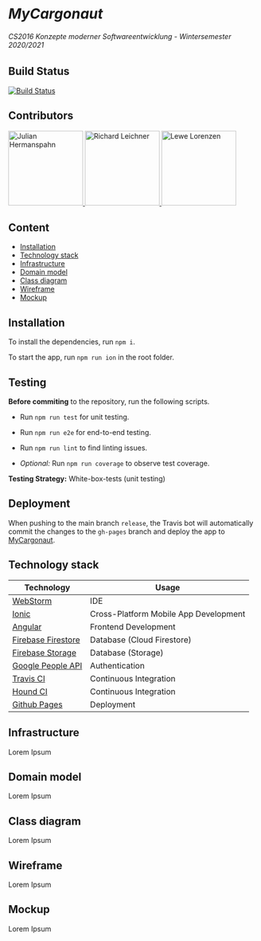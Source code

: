 # *MyCargonaut*
###### *CS2016 Konzepte moderner Softwareentwicklung - Wintersemester 2020/2021*

## Build Status
[![Build Status](https://travis-ci.com/spahno/MyCargonaut.svg?branch=release)](https://travis-ci.com/spahno/MyCargonaut)

## Contributors
<a href="https://github.com/spahno">
<img alt="Julian Hermanspahn" src="https://avatars2.githubusercontent.com/u/56961433?s=460&u=ac9733d7c9f2d064ee6ee34afd30256d660f4e47&v=4" width="150" height="150"/>
</a>

<a href="https://github.com/richierubel">
<img alt="Richard Leichner" src="https://avatars2.githubusercontent.com/u/46709532?s=460&v=4" width="150" height="150"/>
</a>

<a href="https://github.com/lewe98">
<img alt="Lewe Lorenzen" src="https://avatars3.githubusercontent.com/u/74314678?s=460&u=17e20f01c901e3f68c3df05021970dce194fa1d7&v=4" width="150" height="150"/>
</a>

## Content
* [Installation](#installation)
* [Technology stack](#technology-stack)
* [Infrastructure](#infrastructure)
* [Domain model](#domain-model)
* [Class diagram](#class-diagram)
* [Wireframe](#wireframe)
* [Mockup](#mockup)

## Installation
To install the dependencies, run ``npm i``.

To start the app, run ``npm run ion`` in the root folder.

## Testing
**Before commiting** to the repository, run the following scripts.
* Run ``npm run test`` for unit testing.
* Run ``npm run e2e`` for end-to-end testing.
* Run ``npm run lint`` to find linting issues.
  
* *Optional:* Run ``npm run coverage`` to observe test coverage.

**Testing Strategy:** White-box-tests (unit testing)

## Deployment
When pushing to the main branch ``release``, the Travis bot will automatically commit the changes
to the ``gh-pages`` branch and deploy the app to [MyCargonaut](https://spahno.github.io/MyCargonaut).

## Technology stack
Technology | Usage
---------------------|----------
[WebStorm](https://www.jetbrains.com/webstorm) | IDE
[Ionic](https://ionicframework.com) | Cross-Platform Mobile App Development
[Angular](https://angular.io) | Frontend Development
[Firebase Firestore](https://firebase.google.com/docs/firestore) | Database (Cloud Firestore)
[Firebase Storage](https://firebase.google.com/docs/storage) | Database (Storage)
[Google People API](https://developers.google.com/people) | Authentication
[Travis CI](https://travis-ci.org) | Continuous Integration
[Hound CI](https://houndci.com) | Continuous Integration
[Github Pages](https://pages.github.com) | Deployment

## Infrastructure
Lorem Ipsum

## Domain model
Lorem Ipsum

## Class diagram
Lorem Ipsum

## Wireframe
Lorem Ipsum

## Mockup
Lorem Ipsum
